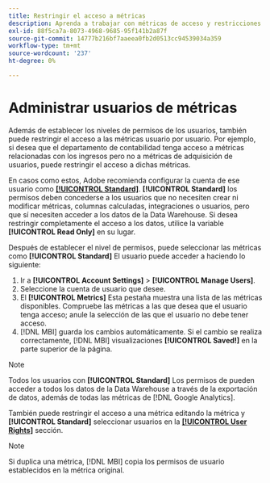 ```yaml
---
title: Restringir el acceso a métricas
description: Aprenda a trabajar con métricas de acceso y restricciones.
exl-id: 88f5ca7a-8073-4968-9685-95f141b2a87f
source-git-commit: 14777b216bf7aaeea0fb2d0513cc94539034a359
workflow-type: tm+mt
source-wordcount: '237'
ht-degree: 0%

---
```


# Administrar usuarios de métricas

Además de establecer los niveles de permisos de los usuarios, también puede restringir el acceso a las métricas usuario por usuario. Por ejemplo, si desea que el departamento de contabilidad tenga acceso a métricas relacionadas con los ingresos pero no a métricas de adquisición de usuarios, puede restringir el acceso a dichas métricas.

En casos como estos, Adobe recomienda configurar la cuenta de ese usuario como **[[!UICONTROL Standard]](../../administrator/user-management/user-management.md)**. **[!UICONTROL Standard]** los permisos deben concederse a los usuarios que no necesiten crear ni modificar métricas, columnas calculadas, integraciones o usuarios, pero que sí necesiten acceder a los datos de la Data Warehouse. Si desea restringir completamente el acceso a los datos, utilice la variable **[!UICONTROL Read Only]** en su lugar.

Después de establecer el nivel de permisos, puede seleccionar las métricas como **[!UICONTROL Standard]** El usuario puede acceder a haciendo lo siguiente:

1. Ir a **[!UICONTROL Account Settings]** > **[!UICONTROL Manage Users]**.
1. Seleccione la cuenta de usuario que desee.
1. El **[!UICONTROL Metrics]** Esta pestaña muestra una lista de las métricas disponibles. Compruebe las métricas a las que desea que el usuario tenga acceso; anule la selección de las que el usuario no debe tener acceso.
1. [!DNL MBI] guarda los cambios automáticamente. Si el cambio se realiza correctamente, [!DNL MBI] visualizaciones **[!UICONTROL Saved!]** en la parte superior de la página.

>[!NOTE]
>
>Todos los usuarios con **[!UICONTROL Standard]** Los permisos de pueden acceder a todos los datos de la Data Warehouse a través de la exportación de datos, además de todas las métricas de [!DNL Google Analytics].

También puede restringir el acceso a una métrica editando la métrica y **[!UICONTROL Standard]** seleccionar usuarios en la **[[!UICONTROL User Rights]](../../data-user/reports/ess-manage-data-metrics.md)** sección.

>[!NOTE]
>
>Si duplica una métrica, [!DNL MBI] copia los permisos de usuario establecidos en la métrica original.
